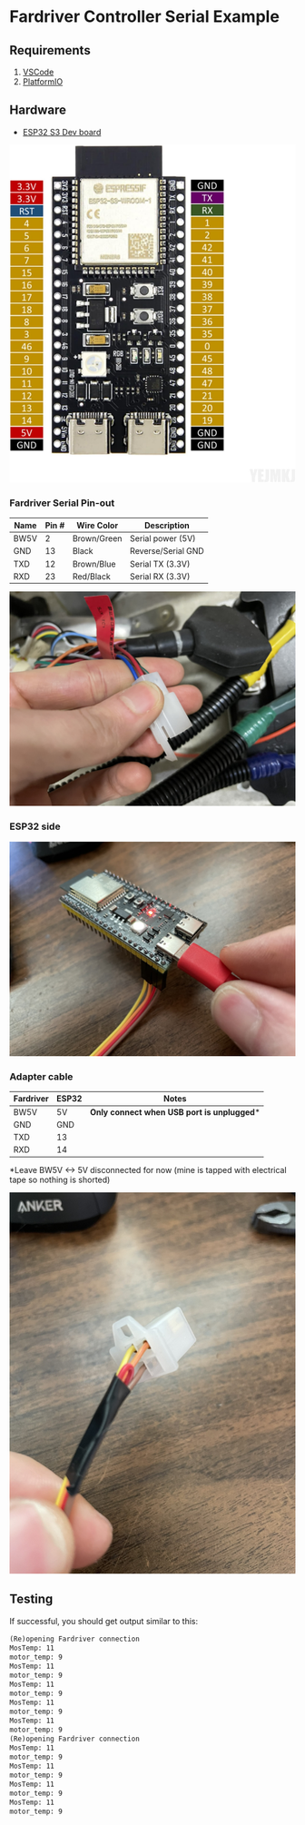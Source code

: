 # Fardriver Controller Serial Example

## Requirements

1. [VSCode](https://code.visualstudio.com/)
2. [PlatformIO](https://platformio.org/platformio-ide)

## Hardware

* [ESP32 S3 Dev board](https://www.amazon.com/gp/product/B0CRRMPP3C)

![image](reference/esp32-pins.jpg)

### Fardriver Serial Pin-out

Name           | Pin # | Wire Color   | Description
---|---|---|---|
BW5V           |  2    | Brown/Green  | Serial power (5V)
GND            | 13    | Black        | Reverse/Serial GND
TXD            | 12    | Brown/Blue   | Serial TX (3.3V)
RXD            | 23    | Red/Black    | Serial RX (3.3V)

![image](reference/fardriver-unit.jpg)

### ESP32 side

![image](reference/esp32.jpg)

### Adapter cable

Fardriver | ESP32 | Notes
---|---|---
BW5V | 5V | **Only connect when USB port is unplugged**\*
GND | GND |
TXD | 13 |
RXD | 14 |

*Leave BW5V <-> 5V disconnected for now (mine is tapped with electrical tape so nothing is shorted)

![image](reference/fardriver-plug.jpg)

## Testing

If successful, you should get output similar to this:

    (Re)opening Fardriver connection
    MosTemp: 11
    motor_temp: 9
    MosTemp: 11
    motor_temp: 9
    MosTemp: 11
    motor_temp: 9
    MosTemp: 11
    motor_temp: 9
    MosTemp: 11
    motor_temp: 9
    (Re)opening Fardriver connection
    MosTemp: 11
    motor_temp: 9
    MosTemp: 11
    motor_temp: 9
    MosTemp: 11
    motor_temp: 9
    MosTemp: 11
    motor_temp: 9